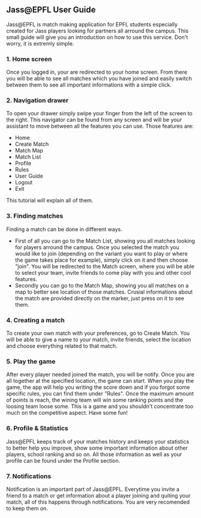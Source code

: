 ## Jass@EPFL User Guide


Jass@EPFL is match making application for EPFL students especially created for Jass players looking for partners all arround the campus. This small guide will give you an introduction on how to use this service. Don't worry, it is extremly simple.

### 1. Home screen
Once you logged in, your are redirected to your home screen. From there you will be able to see all matches which you have joined and easily switch between them to see all important informations with a simple click.

### 2. Navigation drawer
To open your drawer simply swipe your finger from the left of the screen to the right. This navigator can be found from any screen and will be your assistant to move between all the features you can use. Those features are:
  - Home
  - Create Match
  - Match Map
  - Match List
  - Profile
  - Rules
  - User Guide
  - Logout
  - Exit

This tutorial will explain all of them.

### 3. Finding matches
Finding a match can be done in different ways. 
- First of all you can go to the Match List, showing you all matches looking for players arround the campus. Once you selected the match you would like to join (depending on the variant you want to play or where the game takes place for example), simply click on it and then choose "join". You will be redirected to the Match screen, where you will be able to select your team, invite friends to come play with you and other cool features.
- Secondly you can go to the Match Map, showing you all matches on a map to better see location of those matches. Crusial informations about the match are provided directly on the marker, just press on it to see them.

### 4. Creating a match
To create your own match with your preferences, go to Create Match. You will be able to give a name to your match, invite friends, select the location and choose everything related to that match.

### 5. Play the game
After every player needed joined the match, you will be notify. Once you are all together at the specified location, the game can start. When you play the game, the app will help you writing the score down and if you forgot some specific rules, you can find them under "Rules".
Once the maximum amount of points is reach, the wining team will win some ranking points and the loosing team loose some. This is a game and you shouldn't concentrate too much on the competitive aspect. Have some fun!

### 6. Profile & Statistics
Jass@EPFL keeps track of your matches history and keeps your statistics to better help you improve, show some important information about other players, school ranking and so on. All those information as well as your profile can be found under the Profile section.

### 7. Notifications
Notification is an important part of Jass@EPFL. Everytime you invite a friend to a match or get information about a player joining and quiting your match, all of this happens through notifications. You are very recomended to keep them on.
